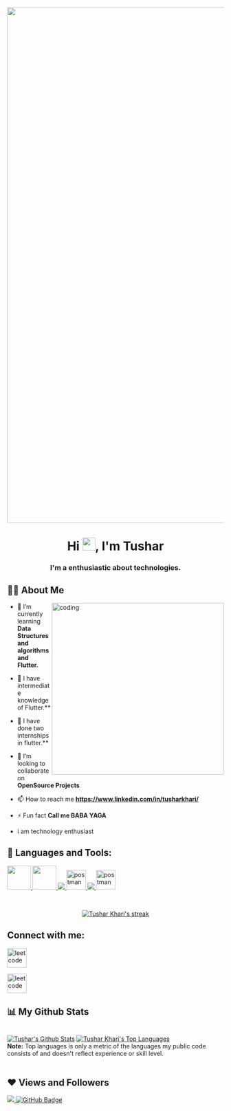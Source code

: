 

<h1 align="center">
  <a href="http://tusharkhari.in"><img src="https://i.ibb.co/L8hj93F/flutter-image.webp" width = "1200px" ,alt="flutter-image" border="0"></a><br /><a target='_blank' href='http://tusharkhari.in'></a><br />
  Hi <img src="https://raw.githubusercontent.com/MartinHeinz/MartinHeinz/master/wave.gif" width="30px">, I'm Tushar</h1>
<h3 align="center">I'm a enthusiastic about technologies.</h3>



## 🙋‍♂️ About Me

<img align="right" alt="coding" width="400" src="https://camo.githubusercontent.com/5ddf73ad3a205111cf8c686f687fc216c2946a75005718c8da5b837ad9de78c9/68747470733a2f2f7468756d62732e6766796361742e636f6d2f4576696c4e657874446576696c666973682d736d616c6c2e676966">
 </p>

- 🌱 I’m currently learning **Data Structures and algorithms and Flutter.**
- 🌱 I have intermediate knowledge of Flutter.**
- 🌱 I have done two internships in flutter.**

- 👯 I’m looking to collaborate on **OpenSource Projects**

<!-- - 👨‍💻 All of my projects are available at **[My Portfolio](https://subhamraoniar.com)** -->

- 📫 How to reach me **https://www.linkedin.com/in/tusharkhari/**

- ⚡ Fun fact **Call me BABA YAGA**
- i am technology enthusiast

## 🚀 Languages and Tools:

<p align="left"> 
  <a href="https://getbootstrap.com" target="_blank"> <img src="https://i.pinimg.com/originals/6e/46/e7/6e46e7dbe2bb73dacc055e5dbd85c3ad.png" height="55px" width="55px"/> </a> 
  <a href="https://getbootstrap.com" target="_blank"> <img src="https://5.imimg.com/data5/QB/LQ/MY-53266557/c-programming-language-500x500.png" height="55px" width="55px"/> </a>
  <a href="https://www.java.com" target="_blank"> <img src="https://img.icons8.com/color/48/000000/java-coffee-cup-logo.png"/> </a>
    <a href="https://postman.com" target="_blank"> <img src="https://www.vectorlogo.zone/logos/getpostman/getpostman-icon.svg" alt="postman" width="45" height="45"/> </a>   
    <a href="https://git-scm.com/" target="_blank"> <img src="https://img.icons8.com/color/48/000000/git.png"/> </a> 
  <a href="https://postman.com" target="_blank"> <img src="https://cdn-images-1.medium.com/v2/resize:fit:1200/1*5-aoK8IBmXve5whBQM90GA.png" alt="postman" width="45" height="45"/> </a> 
  
</p>
<br/>

<p align="center">
    <a href="https://github.com/TusharKhari/github-readme-streak-stats">
        <img title="🔥 Get streak stats for your profile at git.io/streak-stats" alt="Tushar Khari's streak" src="https://github-readme-streak-stats.herokuapp.com/?user=TusharKhari&theme=black-ice&hide_border=true&stroke=0000&background=060A0CD0"/>
    </a>
</p>

## Connect with me:
<p align="left">
  
  <a href="https://www.linkedin.com/in/tusharkhari/" target="_blank"> <img src="https://img.icons8.com/fluent/48/000000/linkedin.png" alt="leetcode" width="45" height="45"/> </a> 
  
 <a href="https://leetcode.com/dOOdhMalai/" target="_blank"> <img src="https://upload.wikimedia.org/wikipedia/commons/1/19/LeetCode_logo_black.png?20191202080835" alt="leetcode" width="45" height="45"/> </a> 
</p>

## 📊 My Github Stats

  <br/>
    <a href="https://github.com/TusharKhari/github-readme-stats"><img alt="Tushar's Github Stats" src="https://github-readme-stats.vercel.app/api?username=TusharKhari&show_icons=true&count_private=true&theme=react&hide_border=true&bg_color=0D1117" /></a>
  <a href="https://TusharKhari/github-readme-stats"><img alt="Tushar Khari's Top Languages" src="https://github-readme-stats.vercel.app/api/top-langs/?username=TusharKhari&langs_count=8&count_private=true&layout=compact&theme=react&hide_border=true&bg_color=0D1117" /></a>
  <br/>
  <b>Note:</b> Top languages is only a metric of the languages my public code consists of and doesn't reflect experience or skill level.


<br/>
<br/>



## ❤ Views and Followers
<a href="https://github.com/Meghna-DAS/github-profile-views-counter">
    <img src="https://komarev.com/ghpvc/?username=TusharKhari">
</a>
<a href="https://github.com/TusharKhari?tab=followers"><img src="https://img.shields.io/github/followers/TusharKhari?label=Followers&style=social" alt="GitHub Badge"></a>

